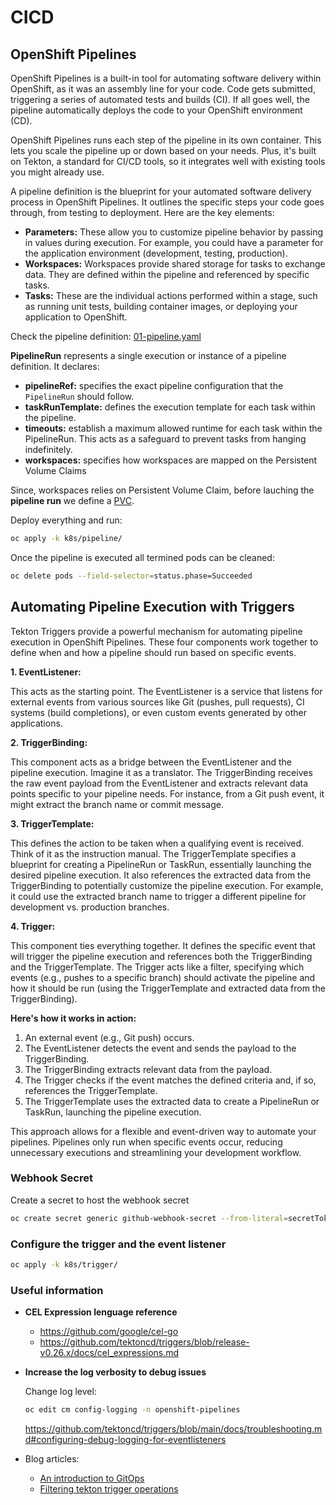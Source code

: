 # CICD

## OpenShift Pipelines

OpenShift Pipelines is a built-in tool for automating software delivery within OpenShift, as it was an assembly line for your code.  Code gets submitted, triggering a series of automated tests and builds (CI).  If all goes well, the pipeline automatically deploys the code to your OpenShift environment (CD).

OpenShift Pipelines runs each step of the pipeline in its own container. This lets you scale the pipeline up or down based on your needs.  Plus, it's built on Tekton, a standard for CI/CD tools, so it integrates well with existing tools you might already use.

A pipeline definition is the blueprint for your automated software delivery process in OpenShift Pipelines. It outlines the specific steps your code goes through, from testing to deployment. Here are the key elements:

* **Parameters:** These allow you to customize pipeline behavior by passing in values during execution. For example, you could have a parameter for the application environment (development, testing, production).
* **Workspaces:** Workspaces provide shared storage for tasks to exchange data. They are defined within the pipeline and referenced by specific tasks. 
* **Tasks:** These are the individual actions performed within a stage, such as running unit tests, building container images, or deploying your application to OpenShift.

Check the pipeline definition: [01-pipeline.yaml](../k8s/pipeline/01-pipeline.yaml)

**PipelineRun** represents a single execution or instance of a pipeline definition. It declares:

* **pipelineRef:** specifies the exact pipeline configuration that the `PipelineRun` should follow.
* **taskRunTemplate:** defines the execution template for each task within the pipeline. 
* **timeouts:** establish a maximum allowed runtime for each task within the PipelineRun.  This acts as a safeguard to prevent tasks from hanging indefinitely.  
* **workspaces:** specifies how workspaces are mapped on the Persistent Volume Claims

Since, workspaces relies on Persistent Volume Claim, before lauching the **pipeline run** we define a [PVC](../k8s/pipeline/02-workspace-pvc.yaml).

Deploy everything and run:

```sh
oc apply -k k8s/pipeline/
```

Once the pipeline is executed all termined pods can be cleaned:

```sh
oc delete pods --field-selector=status.phase=Succeeded
```

## Automating Pipeline Execution with Triggers

Tekton Triggers provide a powerful mechanism for automating pipeline execution in OpenShift Pipelines.  These four components work together to define when and how a pipeline should run based on specific events.

**1. EventListener:** 

This acts as the starting point.  The EventListener is a service that listens for external events from various sources like Git (pushes, pull requests), CI systems (build completions), or even custom events generated by other applications.

**2. TriggerBinding:**

This component acts as a bridge between the EventListener and the pipeline execution.  Imagine it as a translator.  The TriggerBinding receives the raw event payload from the EventListener and extracts relevant data points specific to your pipeline needs.  For instance, from a Git push event, it might extract the branch name or commit message.

**3. TriggerTemplate:**

This defines the action to be taken when a qualifying event is received.  Think of it as the instruction manual.  The TriggerTemplate specifies a blueprint for creating a PipelineRun or TaskRun, essentially launching the desired pipeline execution.  It also references the extracted data from the TriggerBinding to potentially customize the pipeline execution.  For example, it could use the extracted branch name to trigger a different pipeline for development vs. production branches.

**4. Trigger:**

This component ties everything together.  It defines the specific event that will trigger the pipeline execution and references both the TriggerBinding and the TriggerTemplate.  The Trigger acts like a filter, specifying which events (e.g., pushes to a specific branch) should activate the pipeline and how it should be run (using the TriggerTemplate and extracted data from the TriggerBinding).

**Here's how it works in action:**

1. An external event (e.g., Git push) occurs.
2. The EventListener detects the event and sends the payload to the TriggerBinding.
3. The TriggerBinding extracts relevant data from the payload.
4. The Trigger checks if the event matches the defined criteria and, if so, references the TriggerTemplate.
5. The TriggerTemplate uses the extracted data to create a PipelineRun or TaskRun, launching the pipeline execution.

This approach allows for a flexible and event-driven way to automate your pipelines.  Pipelines only run when specific events occur, reducing unnecessary executions and streamlining your development workflow.

### Webhook Secret

Create a secret to host the webhook secret

```sh
oc create secret generic github-webhook-secret --from-literal=secretToken=<webhook-secret>
```

### Configure the trigger and the event listener

```sh
oc apply -k k8s/trigger/
```

### Useful information

* **CEL Expression lenguage reference**

    * https://github.com/google/cel-go
    * https://github.com/tektoncd/triggers/blob/release-v0.26.x/docs/cel_expressions.md

* **Increase the log verbosity to debug issues**

    Change log level:

    ```sh
    oc edit cm config-logging -n openshift-pipelines
    ```

    https://github.com/tektoncd/triggers/blob/main/docs/troubleshooting.md#configuring-debug-logging-for-eventlisteners

* Blog articles:

    * [An introduction to GitOps](https://www.redhat.com/en/blog/an-introduction-to-gitops)
    * [Filtering tekton trigger operations](https://www.redhat.com/en/blog/filtering-tekton-trigger-operations)